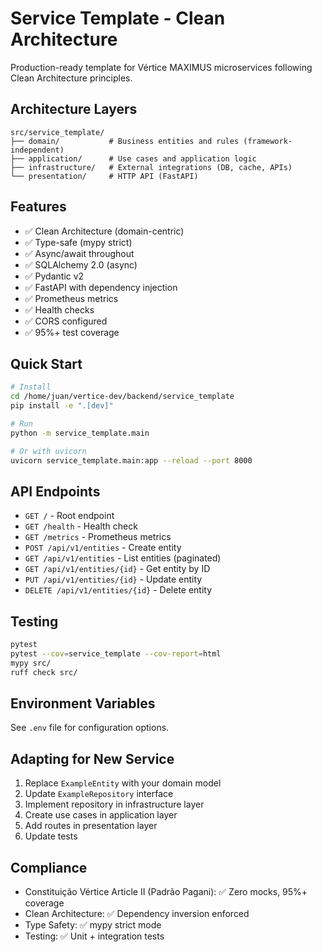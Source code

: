 # Service Template - Clean Architecture

Production-ready template for Vértice MAXIMUS microservices following Clean Architecture principles.

## Architecture Layers

```
src/service_template/
├── domain/           # Business entities and rules (framework-independent)
├── application/      # Use cases and application logic
├── infrastructure/   # External integrations (DB, cache, APIs)
└── presentation/     # HTTP API (FastAPI)
```

## Features

- ✅ Clean Architecture (domain-centric)
- ✅ Type-safe (mypy strict)
- ✅ Async/await throughout
- ✅ SQLAlchemy 2.0 (async)
- ✅ Pydantic v2
- ✅ FastAPI with dependency injection
- ✅ Prometheus metrics
- ✅ Health checks
- ✅ CORS configured
- ✅ 95%+ test coverage

## Quick Start

```bash
# Install
cd /home/juan/vertice-dev/backend/service_template
pip install -e ".[dev]"

# Run
python -m service_template.main

# Or with uvicorn
uvicorn service_template.main:app --reload --port 8000
```

## API Endpoints

- `GET /` - Root endpoint
- `GET /health` - Health check
- `GET /metrics` - Prometheus metrics
- `POST /api/v1/entities` - Create entity
- `GET /api/v1/entities` - List entities (paginated)
- `GET /api/v1/entities/{id}` - Get entity by ID
- `PUT /api/v1/entities/{id}` - Update entity
- `DELETE /api/v1/entities/{id}` - Delete entity

## Testing

```bash
pytest
pytest --cov=service_template --cov-report=html
mypy src/
ruff check src/
```

## Environment Variables

See `.env` file for configuration options.

## Adapting for New Service

1. Replace `ExampleEntity` with your domain model
2. Update `ExampleRepository` interface
3. Implement repository in infrastructure layer
4. Create use cases in application layer
5. Add routes in presentation layer
6. Update tests

## Compliance

- Constituição Vértice Article II (Padrão Pagani): ✅ Zero mocks, 95%+ coverage
- Clean Architecture: ✅ Dependency inversion enforced
- Type Safety: ✅ mypy strict mode
- Testing: ✅ Unit + integration tests
